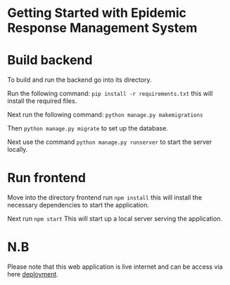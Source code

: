 # Getting Started with Epidemic Response Management System

# Build backend

To build and run the backend go into its directory.

Run the following command: `pip install -r requirements.txt` this will install the required files.

Next run the following command: `python manage.py makemigrations` 

Then `python manage.py migrate` to set up the database.

Next use the command `python manage.py runserver` to start the server locally.

# Run frontend

Move into the directory frontend run `npm install` this will install the necessary dependencies to start the application.

Next run `npm start` This will start up a local server serving the application.

# N.B
Please note that this web application is live internet and can be access via here [deployment](https://epidemic-management-system.vercel.app).
